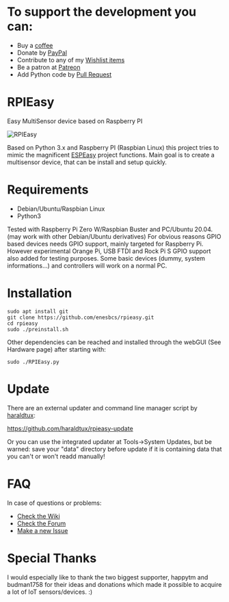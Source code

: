 # To support the development you can:
- Buy a [coffee](https://ko-fi.com/I3I5UT4H)
- Donate by [PayPal](https://www.paypal.me/rpieasy)
- Contribute to any of my [Wishlist items](https://www.wishlist.com/wishlists_/alexander-nagy/dwGnV/)
- Be a patron at [Patreon](https://www.patreon.com/enesbcs)
- Add Python code by [Pull Request](https://github.com/enesbcs/rpieasy/pulls)

# RPIEasy

Easy MultiSensor device based on Raspberry PI

![RPIEasy](https://m.blog.hu/bi/bitekmindenhol/image/rpi_devs.png)

Based on Python 3.x and Raspberry PI (Raspbian Linux) this project tries to mimic the magnificent [ESPEasy](https://www.letscontrolit.com/wiki/index.php/ESPEasy) project functions.
Main goal is to create a multisensor device, that can be install and setup quickly. 

# Requirements
- Debian/Ubuntu/Raspbian Linux
- Python3

Tested with Raspberry Pi Zero W/Raspbian Buster and PC/Ubuntu 20.04. (may work with other Debian/Ubuntu derivatives)
For obvious reasons GPIO based devices needs GPIO support, mainly targeted for Raspberry Pi. 
However experimental Orange Pi, USB FTDI and Rock Pi S GPIO support also added for testing purposes. Some basic devices (dummy, system informations...) and controllers will work on a normal PC.

# Installation

    sudo apt install git
    git clone https://github.com/enesbcs/rpieasy.git
    cd rpieasy
    sudo ./preinstall.sh


Other dependencies can be reached and installed through the webGUI (See Hardware page) after starting with:

`sudo ./RPIEasy.py`

# Update
There are an external updater and command line manager script by [haraldtux](/haraldtux):

https://github.com/haraldtux/rpieasy-update

Or you can use the integrated updater at Tools->System Updates, but be warned: save your "data" directory before update if it is containing data that you can't or won't readd manually!

# FAQ
In case of questions or problems:
- [Check the Wiki](https://github.com/enesbcs/rpieasy/wiki)
- [Check the Forum](https://www.letscontrolit.com/forum/viewforum.php?f=24&sid=73480306697e27e1e89fe9e67c18c7d6)
- [Make a new Issue](https://github.com/enesbcs/rpieasy/issues)

# Special Thanks
I would especially like to thank the two biggest supporter, happytm and budman1758 for their ideas and donations which made it possible to acquire a lot of IoT sensors/devices. :)
